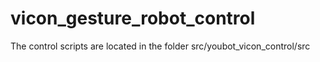 # vicon_gesture_robot_control

The control scripts are located in the folder src/youbot_vicon_control/src
